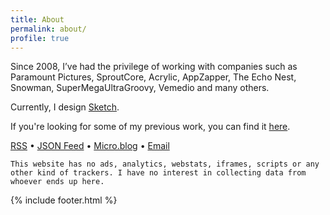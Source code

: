```yaml
---
title: About
permalink: about/
profile: true
---
```


Since 2008, I’ve had the privilege of working with companies such as Paramount Pictures, SproutCore, Acrylic, AppZapper, The Echo Nest, Snowman, SuperMegaUltraGroovy, Vemedio and many others.

Currently, I design [Sketch](https://sketchapp.com/).

If you're looking for some of my previous work, you can find it [here](/work).

[RSS](/feed.xml) • [JSON Feed](/feed.json) • [Micro.blog](https://micro.blog/mmarfil) • [Email](mailto:&#104;&#101;&#108;&#108;&#111;&#064;&#109;&#109;&#097;&#114;&#102;&#105;&#108;&#046;&#099;&#111;&#109;)

```This website has no ads, analytics, webstats, iframes, scripts or any other kind of trackers. I have no interest in collecting data from whoever ends up here.```

{% include footer.html %}
